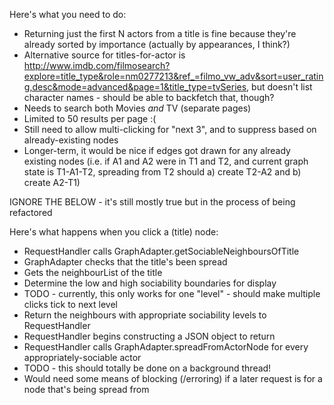 Here's what you need to do:
* Returning just the first N actors from a title is fine because they're already sorted by importance (actually by appearances, I think?)
* Alternative source for titles-for-actor is http://www.imdb.com/filmosearch?explore=title_type&role=nm0277213&ref_=filmo_vw_adv&sort=user_rating,desc&mode=advanced&page=1&title_type=tvSeries, but doesn't list character names - should be able to backfetch that, though?
 * Needs to search both Movies *and* TV (separate pages)
 * Limited to 50 results per page :(
* Still need to allow multi-clicking for "next 3", and to suppress based on already-existing nodes
* Longer-term, it would be nice if edges got drawn for any already existing nodes (i.e. if A1 and A2 were in T1 and T2, and current graph state is T1-A1-T2, spreading from T2 should a) create T2-A2 and b) create A2-T1)


IGNORE THE BELOW - it's still mostly true but in the process of being refactored

Here's what happens when you click a (title) node:

* RequestHandler calls GraphAdapter.getSociableNeighboursOfTitle
* GraphAdapter checks that the title's been spread
* Gets the neighbourList of the title
* Determine the low and high sociability boundaries for display
 * TODO - currently, this only works for one "level" - should make multiple clicks tick to next level
* Return the neighbours with appropriate sociability levels to RequestHandler
* RequestHandler begins constructing a JSON object to return
* RequestHandler calls GraphAdapter.spreadFromActorNode for every appropriately-sociable actor
 * TODO - this should totally be done on a background thread!
 * Would need some means of blocking (/erroring) if a later request is for a node that's being spread from
